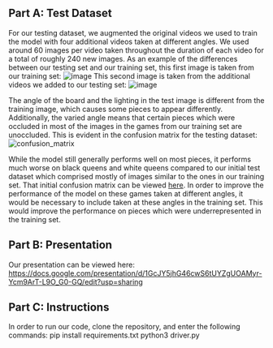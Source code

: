 ## Part A: Test Dataset
For our testing dataset, we augmented the original videos we used to train the model with four additional videos taken at different angles. We used around 60 images per video taken throughout the duration of each video for a total of roughly 240 new images. 
As an example of the differences between our testing set and our training set, this first image is taken from our training set:
![image](https://user-images.githubusercontent.com/26099766/145692465-4ba91862-425e-492a-b565-62d304968aed.png)
This second image is taken from the additional videos we added to our testing set:
![image](https://user-images.githubusercontent.com/26099766/145692503-ceb2e7f1-a0d7-429c-9b33-f88608ffa0b7.png)

The angle of the board and the lighting in the test image is different from the training image, which causes some pieces to appear differently. Additionally, the varied angle means that certain pieces which were occluded in most of the images in the games from our training set are unoccluded. This is evident in the confusion matrix for the testing dataset: 
![confusion_matrix](https://user-images.githubusercontent.com/26099766/145692586-58a003b7-4fc6-437f-862c-b3f571725a40.png)

While the model still generally performs well on most pieces, it performs much worse on black queens and white queens compared to our initial test dataset which comprised mostly of images similar to the ones in our training set. That initial confusion matrix can be viewed [here](https://github.com/pdavis322/pdavis8-psoga-CV/blob/main/part3report.md). In order to improve the performance of the model on these games taken at different angles, it would be necessary to include taken at these angles in the training set. This would improve the performance on pieces which were underrepresented in the training set.

## Part B: Presentation
Our presentation can be viewed here: https://docs.google.com/presentation/d/1GcJY5jhG46cwS6tUYZgUOAMyr-Ycm9ArT-L9O_G0-GQ/edit?usp=sharing

## Part C: Instructions
In order to run our code, clone the repository, and enter the following commands:
  pip install requirements.txt
  python3 driver.py
